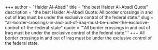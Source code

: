 +++
author = "Haider Al-Abadi"
title = "the best Haider Al-Abadi Quote"
description = "the best Haider Al-Abadi Quote: All border crossings in and out of Iraq must be under the exclusive control of the federal state."
slug = "all-border-crossings-in-and-out-of-iraq-must-be-under-the-exclusive-control-of-the-federal-state"
quote = '''All border crossings in and out of Iraq must be under the exclusive control of the federal state.'''
+++
All border crossings in and out of Iraq must be under the exclusive control of the federal state.
